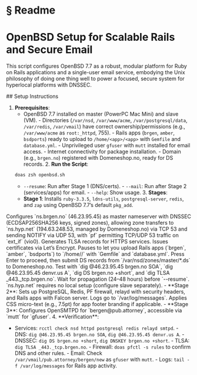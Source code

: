 # § Readme

# OpenBSD Setup for Scalable Rails and Secure Email

This script configures OpenBSD 7.7 as a robust, modular platform for Ruby on Rails applications and a single-user email service, embodying the Unix philosophy of doing one thing well to power a focused, secure system for hyperlocal platforms with DNSSEC.
<!-- TODO: Break into shorter sentences (52 words > 15) --> ## Setup Instructions

1. **Prerequisites**:
   - OpenBSD 7.7 installed on master (PowerPC Mac Mini) and slave (VM). - Directories (`/var/nsd`, `/var/www/acme`, `/var/postgresql/data`, `/var/redis`, `/var/vmail`) have correct ownership/permissions (e.g., `/var/www/acme` as `root:_httpd`, 755). - Rails apps (`brgen`, `amber`, `bsdports`) ready to upload to `/home/<app>/<app>` with `Gemfile` and `database.yml`. - Unprivileged user `gfuser` with `mutt` installed for email access. - Internet connectivity for package installation. - Domain (e.g., `brgen.no`) registered with Domeneshop.no, ready for DS records. 2. **Run the Script**:
   ```bash
   doas zsh openbsd.sh
   ```
   - `--resume`: Run after Stage 1 (DNS/certs). - `--mail`: Run after Stage 2 (services/apps) for email. - `--help`: Show usage. 3. **Stages**:
   - **Stage 1**: Installs `ruby-3.3.5`, `ldns-utils`, `postgresql-server`, `redis`, and `zap` using OpenBSD 7.7’s default `pkg_add`.
<!-- TODO: Break into shorter sentences (16 words > 15) --> Configures `ns.brgen.no` (46.23.95.45) as master nameserver with DNSSEC (ECDSAP256SHA256 keys, signed zones), allowing zone transfers to `ns.hyp.net` (194.63.248.53, managed by Domeneshop.no) via TCP 53 and sending NOTIFY via UDP 53, with `pf` permitting TCP/UDP 53 traffic on `ext_if` (vio0).
<!-- TODO: Break into shorter sentences (39 words > 15) --> Generates TLSA records for HTTPS services. Issues certificates via Let’s Encrypt. Pauses to let you upload Rails apps (`brgen`, `amber`, `bsdports`) to `/home/<app>/<app>` with `Gemfile` and `database.yml`.
<!-- TODO: Break into shorter sentences (16 words > 15) --> Press Enter to proceed, then submit DS records from `/var/nsd/zones/master/*.ds` to Domeneshop.no. Test with `dig @46.23.95.45 brgen.no SOA`, `dig @46.23.95.45 denvr.us A`, `dig DS brgen.no +short`, and `dig TLSA _443._tcp.brgen.no`.
<!-- TODO: Break into shorter sentences (18 words > 15) --> Wait for propagation (24–48 hours) before `--resume`. `ns.hyp.net` requires no local setup (configure slave separately). - **Stage 2**: Sets up PostgreSQL, Redis, PF firewall, relayd with security headers, and Rails apps with Falcon server.
<!-- TODO: Break into shorter sentences (19 words > 15) --> Logs go to `/var/log/messages`. Applies CSS micro-text (e.g., 7.5pt) for app footer branding if applicable. - **Stage 3**: Configures OpenSMTPD for `bergen@pub.attorney`, accessible via `mutt` for `gfuser`. 4. **Verification**:
   - Services: `rcctl check nsd httpd postgresql redis relayd smtpd`. - DNS: `dig @46.23.95.45 brgen.no SOA`, `dig @46.23.95.45 denvr.us A`. - DNSSEC: `dig DS brgen.no +short`, `dig DNSKEY brgen.no +short`. - TLSA: `dig TLSA _443._tcp.brgen.no`. - Firewall: `doas pfctl -s rules` to confirm DNS and other rules. - Email: Check `/var/vmail/pub.attorney/bergen/new` as `gfuser` with `mutt`. - Logs: `tail -f /var/log/messages` for Rails app activity.